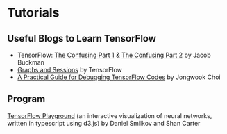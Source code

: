 # Tutorials

## Useful Blogs to Learn TensorFlow
* TensorFlow: [The Confusing Part 1](https://jacobbuckman.com/post/tensorflow-the-confusing-parts-1/) & [The Confusing Part 2](https://jacobbuckman.com/post/tensorflow-the-confusing-parts-2/) by Jacob Buckman <br>
* [Graphs and Sessions](https://www.tensorflow.org/guide/graphs) by TensorFlow <br>
* [A Practical Guide for Debugging TensorFlow Codes]() by Jongwook Choi <br>

## Program
[TensorFlow Playground](https://playground.tensorflow.org) (an interactive visualization of neural networks, written in typescript using d3.js) by Daniel Smilkov and Shan Carter<br> 
